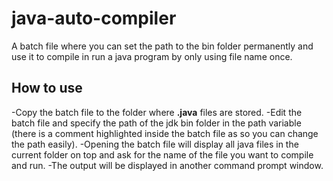 # java-auto-compiler
A batch file where you can set the path to the bin folder permanently and use it to compile in run a java program by only using file name once.

## How to use

-Copy the batch file to the folder where **.java** files are stored. 
-Edit the batch file and specify the path of the jdk bin folder in the path variable (there is a comment highlighted inside the batch file as so you can change the path easily).
-Opening the batch file will display all java files in the current folder on top and ask for the name of the file you want to compile and run. 
-The output will be displayed in another command prompt window.
